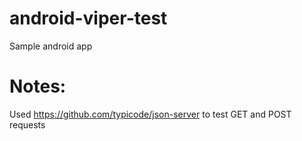 # android-viper-test
Sample android app

# Notes:
Used https://github.com/typicode/json-server to test GET and POST requests
